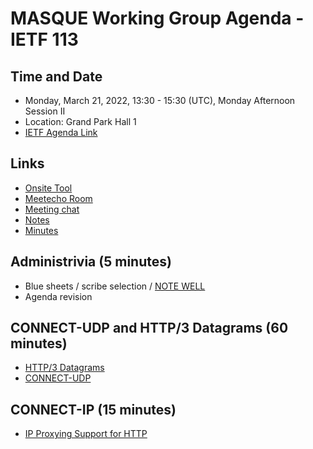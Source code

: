 # MASQUE Working Group Agenda - IETF 113

## Time and Date

* Monday, March 21, 2022, 13:30 - 15:30 (UTC), Monday Afternoon Session II
* Location: Grand Park Hall 1
* [IETF Agenda Link](https://datatracker.ietf.org/meeting/113/agenda/?show=masque)

## Links

* [Onsite Tool](https://meetings.conf.meetecho.com/onsite113/?group=masque&short=&item=1)
* [Meetecho Room](https://meetings.conf.meetecho.com/ietf113/?group=masque&short=&item=1)
* [Meeting chat](xmpp:masque@jabber.ietf.org?join) 
* [Notes](https://notes.ietf.org/notes-ietf-113-masque) 
* [Minutes](https://datatracker.ietf.org/doc/minutes-113-masque/)

## Administrivia (5 minutes)

* Blue sheets / scribe selection / [NOTE WELL](https://www.ietf.org/about/note-well.html) 
* Agenda revision

## CONNECT-UDP and HTTP/3 Datagrams (60 minutes)

- [HTTP/3 Datagrams](https://datatracker.ietf.org/doc/draft-ietf-masque-h3-datagram/)
- [CONNECT-UDP](https://datatracker.ietf.org/doc/draft-ietf-masque-connect-udp/)

## CONNECT-IP (15 minutes)

- [IP Proxying Support for HTTP](https://datatracker.ietf.org/doc/draft-ietf-masque-connect-ip/)
